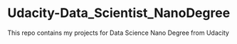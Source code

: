 # Udacity-Data_Scientist_NanoDegree
This repo contains my projects for Data Science Nano Degree from Udacity
